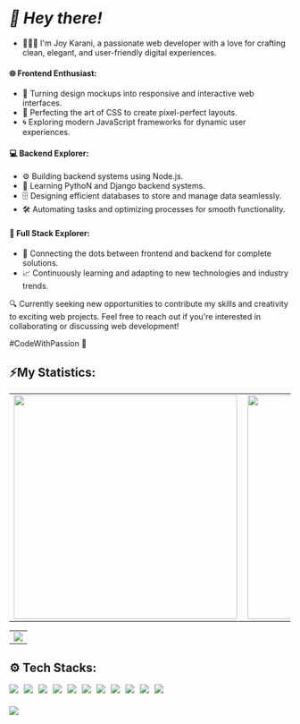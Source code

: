 <!---
joykara/joykara is a ✨ special ✨ repository because its `README.md` (this file) appears on your GitHub profile.
You can click the Preview link to take a look at your changes.
--->

# *👋 Hey there!* 
- 👩🏽‍💻 I'm Joy Karani, a passionate web developer with a love for crafting clean, elegant, and user-friendly digital experiences.

#### 🌐 Frontend Enthusiast:
   - 🚀 Turning design mockups into responsive and interactive web interfaces.
   - 🎨 Perfecting the art of CSS to create pixel-perfect layouts.
   - 🌀 Exploring modern JavaScript frameworks for dynamic user experiences.

#### 💻 Backend Explorer:
   - ⚙️ Building backend systems using Node.js.
   - 🚀 Learning PythoN and Django backend systems.
   - 🗄️ Designing efficient databases to store and manage data seamlessly.
   - 🛠️ Automating tasks and optimizing processes for smooth functionality.

#### 🌈 Full Stack Explorer:
   - 🧩 Connecting the dots between frontend and backend for complete solutions.
   - 📈 Continuously learning and adapting to new technologies and industry trends.

<!---
🚀 Portfolio: [Your Portfolio Website URL]
🔗 LinkedIn: [Your LinkedIn Profile URL]
📫 Let's Connect: [@joykarani1@gmail.com]
--->

🔍 Currently seeking new opportunities to contribute my skills and creativity to exciting web projects. Feel free to reach out if you're interested in collaborating or discussing web development!

#CodeWithPassion 🚀


## ⚡My Statistics:

<table>
  <tr>
  <a href="https://github.com/joykara/joykara" />
    <td>
    <img width=400px align="left" src="https://github-readme-stats.vercel.app/api?username=joykara&count_private=true&show_icons=true&theme=radical&env=PAT_1" />
    </td>
    <td>
    <img width=400px src="https://github-readme-streak-stats.herokuapp.com?user=joykara&theme=radical" />
    </td>
  </a>
  </tr>
</table>
<table>
  <tr border=none>
    <td>
      <img src="https://github-readme-stats-joykara.vercel.app/api/top-langs/?username=joykara&theme=radical&layout=compact" />
    </td>
  </tr>
</table>

## ⚙ Tech Stacks:

<div style="display: flex; flex-wrap: wrap; gap: 10px;">
  <a href="https://github.com/joykara/joykara">
    <img src="https://img.shields.io/badge/javascript-%23323330.svg?style=for-the-badge&logo=javascript&logoColor=%23F7DF1E" />
  </a>
  <a href="https://github.com/joykara/joykara">
    <img src="https://img.shields.io/badge/html5-%23E34F26.svg?style=for-the-badge&logo=html5&logoColor=white" />
  </a>
  <a href="https://github.com/joykara/joykara">
    <img src="https://img.shields.io/badge/css3-%231572B6.svg?style=for-the-badge&logo=css3&logoColor=white" />
  </a>
  <a href="https://github.com/joykara/joykara">
    <img src="https://img.shields.io/badge/python-3670A0?style=for-the-badge&logo=python&logoColor=ffdd54" />
  </a>
  <a href="https://github.com/joykara/joykara">
    <img src="https://img.shields.io/badge/postgres-%23316192.svg?style=for-the-badge&logo=postgresql&logoColor=white" />
  </a>
  <a href="https://github.com/joykara/joykara">
    <img src="https://img.shields.io/badge/flask-%23000.svg?style=for-the-badge&logo=flask&logoColor=white" />
  </a>
  <a href="https://github.com/joykara/joykara">
    <img src="https://img.shields.io/badge/mysql-%2300f.svg?style=for-the-badge&logo=mysql&logoColor=white" />
  </a>
  <a href="https://github.com/joykara/joykara">
    <img src="https://img.shields.io/badge/MongoDB-%234ea94b.svg?style=for-the-badge&logo=mongodb&logoColor=white" />
  </a>
  <a href="https://github.com/joykara/joykara">
    <img src="https://img.shields.io/badge/react-%2320232a.svg?style=for-the-badge&logo=react&logoColor=%2361DAFB" />
  </a>
  <a href="https://github.com/joykara/joykara">
    <img src="https://img.shields.io/badge/node.js-6DA55F?style=for-the-badge&logo=node.js&logoColor=white" />
  </a>
  <a href="https://github.com/joykara/joykara">
    <img src="https://img.shields.io/badge/express.js-%23404d59.svg?style=for-the-badge&logo=express&logoColor=%2361DAFB" />
  </a>
</div>

###
<a href="https://visitcount.itsvg.in">
  <img src="https://visitcount.itsvg.in/api?id=joykara&label=Profile%20Views&color=6&icon=3&pretty=true" />
</a>








